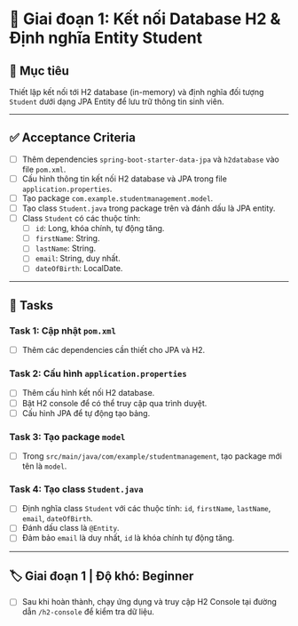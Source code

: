 # 📌 Giai đoạn 1: Kết nối Database H2 & Định nghĩa Entity Student

## 🎯 Mục tiêu
Thiết lập kết nối tới H2 database (in-memory) và định nghĩa đối tượng `Student` dưới dạng JPA Entity để lưu trữ thông tin sinh viên.

---

## ✅ Acceptance Criteria
- [ ] Thêm dependencies `spring-boot-starter-data-jpa` và `h2database` vào file `pom.xml`.  
- [ ] Cấu hình thông tin kết nối H2 database và JPA trong file `application.properties`.  
- [ ] Tạo package `com.example.studentmanagement.model`.  
- [ ] Tạo class `Student.java` trong package trên và đánh dấu là JPA entity.  
- [ ] Class `Student` có các thuộc tính:  
  - [ ] `id`: Long, khóa chính, tự động tăng.  
  - [ ] `firstName`: String.  
  - [ ] `lastName`: String.  
  - [ ] `email`: String, duy nhất.  
  - [ ] `dateOfBirth`: LocalDate.  

---

## 📂 Tasks

### Task 1: Cập nhật `pom.xml`
- [ ] Thêm các dependencies cần thiết cho JPA và H2.

### Task 2: Cấu hình `application.properties`
- [ ] Thêm cấu hình kết nối H2 database.  
- [ ] Bật H2 console để có thể truy cập qua trình duyệt.  
- [ ] Cấu hình JPA để tự động tạo bảng.

### Task 3: Tạo package `model`
- [ ] Trong `src/main/java/com/example/studentmanagement`, tạo package mới tên là `model`.

### Task 4: Tạo class `Student.java`
- [ ] Định nghĩa class `Student` với các thuộc tính: `id`, `firstName`, `lastName`, `email`, `dateOfBirth`.  
- [ ] Đánh dấu class là `@Entity`.  
- [ ] Đảm bảo `email` là duy nhất, `id` là khóa chính tự động tăng.

---

## 🏷️ Giai đoạn 1 | Độ khó: Beginner
- [ ] Sau khi hoàn thành, chạy ứng dụng và truy cập H2 Console tại đường dẫn `/h2-console` để kiểm tra dữ liệu.
